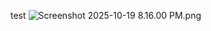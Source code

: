 test
<img src="blob:chrome-untrusted://media-app/7fe55300-a4da-4611-ad24-2a73eca96ab7" alt="Screenshot 2025-10-19 8.16.00 PM.png"/>

<!--
**remythesilliest/remythesilliest** is a ✨ _special_ ✨ repository because its `README.md` (this file) appears on your GitHub profile.


